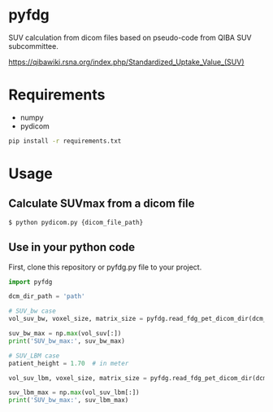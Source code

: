 # pyfdg
 
SUV calculation from dicom files based on pseudo-code from QIBA SUV subcommittee.

https://qibawiki.rsna.org/index.php/Standardized_Uptake_Value_(SUV)

# Requirements

- numpy
- pydicom

```bash
pip install -r requirements.txt
```

# Usage

## Calculate SUVmax from a dicom file

```
$ python pydicom.py {dicom_file_path}
```

## Use in your python code

First, clone this repository or pyfdg.py file to your project.

```py
import pyfdg

dcm_dir_path = 'path'

# SUV_bw case
vol_suv_bw, voxel_size, matrix_size = pyfdg.read_fdg_pet_dicom_dir(dcm_dir_path)

suv_bw_max = np.max(vol_suv[:])
print('SUV_bw_max:', suv_bw_max)

# SUV_LBM case
patient_height = 1.70  # in meter

vol_suv_lbm, voxel_size, matrix_size = pyfdg.read_fdg_pet_dicom_dir(dcm_dir_path, target='suv_lbm', patient_height=patient_height)

suv_lbm_max = np.max(vol_suv_lbm[:])
print('SUV_bw_max:', suv_lbm_max)

```